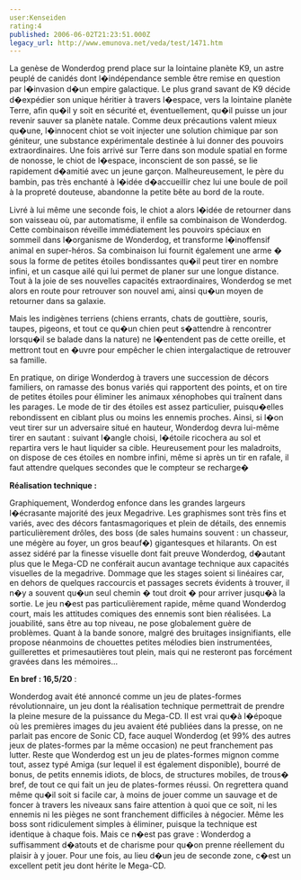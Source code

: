 ```yaml
---
user:Kenseiden
rating:4
published: 2006-06-02T21:23:51.000Z
legacy_url: http://www.emunova.net/veda/test/1471.htm
---
```

La genèse de Wonderdog prend place sur la lointaine planète K9, un astre peuplé de canidés dont l�indépendance semble être remise en question par l�invasion d�un empire galactique. Le plus grand savant de K9 décide d�expédier son unique héritier à travers l�espace, vers la lointaine planète Terre, afin qu�il y soit en sécurité et, éventuellement, qu�il puisse un jour revenir sauver sa planète natale. Comme deux précautions valent mieux qu�une, l�innocent chiot se voit injecter une solution chimique par son géniteur, une substance expérimentale destinée à lui donner des pouvoirs extraordinaires. Une fois arrivé sur Terre dans son module spatial en forme de nonosse, le chiot de l�espace, inconscient de son passé, se lie rapidement d�amitié avec un jeune garçon. Malheureusement, le père du bambin, pas très enchanté à l�idée d�accueillir chez lui une boule de poil à la propreté douteuse, abandonne la petite bête au bord de la route.  

  

Livré à lui même une seconde fois, le chiot a alors l�idée de retourner dans son vaisseau où, par automatisme, il enfile sa combinaison de Wonderdog. Cette combinaison réveille immédiatement les pouvoirs spéciaux en sommeil dans l�organisme de Wonderdog, et transforme l�inoffensif animal en super-héros. Sa combinaison lui fournit également une arme � sous la forme de petites étoiles bondissantes qu�il peut tirer en nombre infini, et un casque ailé qui lui permet de planer sur une longue distance. Tout à la joie de ses nouvelles capacités extraordinaires, Wonderdog se met alors en route pour retrouver son nouvel ami, ainsi qu�un moyen de retourner dans sa galaxie.  

Mais les indigènes terriens (chiens errants, chats de gouttière, souris, taupes, pigeons, et tout ce qu�un chien peut s�attendre à rencontrer lorsqu�il se balade dans la nature) ne l�entendent pas de cette oreille, et mettront tout en �uvre pour empêcher le chien intergalactique de retrouver sa famille.  

  

En pratique, on dirige Wonderdog à travers une succession de décors familiers, on ramasse des bonus variés qui rapportent des points, et on tire de petites étoiles pour éliminer les animaux xénophobes qui traînent dans les parages. Le mode de tir des étoiles est assez particulier, puisqu�elles rebondissent en ciblant plus ou moins les ennemis proches. Ainsi, si l�on veut tirer sur un adversaire situé en hauteur, Wonderdog devra lui-même tirer en sautant : suivant l�angle choisi, l�étoile ricochera au sol et repartira vers le haut liquider sa cible. Heureusement pour les maladroits, on dispose de ces étoiles en nombre infini, même si après un tir en rafale, il faut attendre quelques secondes que le compteur se recharge�  

  

**Réalisation technique :**   

  

Graphiquement, Wonderdog enfonce dans les grandes largeurs l�écrasante majorité des jeux Megadrive. Les graphismes sont très fins et variés, avec des décors fantasmagoriques et plein de détails, des ennemis particulièrement drôles, des boss (de sales humains souvent : un chasseur, une mégère au foyer, un gros beauf�) gigantesques et hilarants. On est assez sidéré par la finesse visuelle dont fait preuve Wonderdog, d�autant plus que le Mega-CD ne conférait aucun avantage technique aux capacités visuelles de la megadrive. Dommage que les stages soient si linéaires car, en dehors de quelques raccourcis et passages secrets évidents à trouver, il n�y a souvent qu�un seul chemin � tout droit � pour arriver jusqu�à la sortie. Le jeu n�est pas particulièrement rapide, même quand Wonderdog court, mais les attitudes comiques des ennemis sont bien réalisées. La jouabilité, sans être au top niveau, ne pose globalement guère de problèmes. Quant à la bande sonore, malgré des bruitages insignifiants, elle propose néanmoins de chouettes petites mélodies bien instrumentées, guillerettes et primesautières tout plein, mais qui ne resteront pas forcément gravées dans les mémoires...  

  

**En bref : 16,5/20** :  

Wonderdog avait été annoncé comme un jeu de plates-formes révolutionnaire, un jeu dont la réalisation technique permettrait de prendre la pleine mesure de la puissance du Mega-CD. Il est vrai qu�à l�époque où les premières images du jeu avaient été publiées dans la presse, on ne parlait pas encore de Sonic CD, face auquel Wonderdog (et 99% des autres jeux de plates-formes par la même occasion) ne peut franchement pas lutter. Reste que Wonderdog est un jeu de plates-formes mignon comme tout, assez typé Amiga (sur lequel il est également disponible), bourré de bonus, de petits ennemis idiots, de blocs, de structures mobiles, de trous� bref, de tout ce qui fait un jeu de plates-formes réussi. On regrettera quand même qu�il soit si facile car, à moins de jouer comme un sauvage et de foncer à travers les niveaux sans faire attention à quoi que ce soit, ni les ennemis ni les pièges ne sont franchement difficiles à négocier. Même les boss sont ridiculement simples à éliminer, puisque la technique est identique à chaque fois. Mais ce n�est pas grave : Wonderdog a suffisamment d�atouts et de charisme pour qu�on prenne réellement du plaisir à y jouer. Pour une fois, au lieu d�un jeu de seconde zone, c�est un excellent petit jeu dont hérite le Mega-CD.